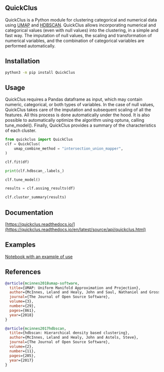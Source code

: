 ## QuickClus

QuickClus is a Python module for clustering categorical and numerical data using [UMAP](https://github.com/lmcinnes/umap) and [HDBSCAN](https://github.com/scikit-learn-contrib/hdbscan). 
QuickClus allows incorporating numerical and categorical values (even with null values) into the clustering, in a simple and fast way. The imputation of null values, the scaling and transformation of numerical variables, and the combination of categorical variables are performed automatically.

## Installation

```bash
python3 -m pip install QuickClus
```

## Usage

QuickClus requires a Pandas dataframe as input, which may contain numeric, categorical, or both types of variables. In the case of null values, QuickClus takes care of the imputation and subsequent scaling of all the features. All this process is done automatically under the hood.
It is also possible to automatically optimize the algorithm using optuna, calling tune_model().
Finally, QuickClus provides a summary of the characteristics of each cluster.

```python
from quickclus import QuickClus
clf = QuickClus(
    umap_combine_method = "intersection_union_mapper",
)

clf.fit(df)

print(clf.hdbscan_.labels_)

clf.tune_model()

results = clf.assing_results(df)

clf.cluster_summary(results)

```


## Documentation
[https://quickclus.readthedocs.io/](https://quickclus.readthedocs.io/en/latest/source/api/quickclus.html)


## Examples

[Notebook with an example of use](https://github.com/aitorporcel/QuickClus/blob/master/notebooks/01_QuickClus_Example.ipynb)

## References

```bibtex
@article{mcinnes2018umap-software,
  title={UMAP: Uniform Manifold Approximation and Projection},
  author={McInnes, Leland and Healy, John and Saul, Nathaniel and Grossberger, Lukas},
  journal={The Journal of Open Source Software},
  volume={3},
  number={29},
  pages={861},
  year={2018}
}
```

```bibtex
@article{mcinnes2017hdbscan,
  title={hdbscan: Hierarchical density based clustering},
  author={McInnes, Leland and Healy, John and Astels, Steve},
  journal={The Journal of Open Source Software},
  volume={2},
  number={11},
  pages={205},
  year={2017}
}
```